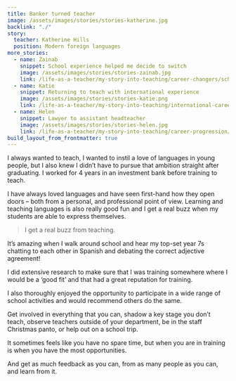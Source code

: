 ```yaml
---
title: Banker turned teacher
image: /assets/images/stories/stories-katherine.jpg
backlink: "./"
story:
  teacher: Katherine Hills
  position: Modern foreign languages
more_stories:
  - name: Zainab
    snippet: School experience helped me decide to switch
    image: /assets/images/stories/stories-zainab.jpg
    link: /life-as-a-teacher/my-story-into-teaching/career-changers/school-experience-helped-me-decide-to-switch
  - name: Katie
    snippet: Returning to teach with international experience
    image: /assets/images/stories/stories-katie.png
    link: /life-as-a-teacher/my-story-into-teaching/international-career-changers/returning-to-teaching-with-international-experience
  - name: Helen
    snippet: Lawyer to assistant headteacher
    image: /assets/images/stories/stories-helen.jpg
    link: /life-as-a-teacher/my-story-into-teaching/career-progression/lawyer-to-assistant-teacher
build_layout_from_frontmatter: true
---
```


I always wanted to teach, I wanted to instil a love of languages in young people, but I also knew I didn’t have to pursue that ambition straight after graduating. I worked for 4 years in an investment bank before training to teach.

I have always loved languages and have seen first-hand how they open doors – both from a personal, and professional point of view. Learning and teaching languages is also really good fun and I get a real buzz when my students are able to express themselves.

> I get a real buzz from teaching.

It’s amazing when I walk around school and hear my top-set year 7s chatting to each other in Spanish and debating the correct adjective agreement!

I did extensive research to make sure that I was training somewhere where I would be a ‘good fit’ and that had a great reputation for training.

I also thoroughly enjoyed the opportunity to participate in a wide range of school activities and would recommend others do the same.

Get involved in everything that you can, shadow a key stage you don’t teach, observe teachers outside of your department, be in the staff Christmas panto, or help out on a school trip.

It sometimes feels like you have no spare time, but when you are in training is when you have the most opportunities.

And get as much feedback as you can, from as many people as you can, and learn from it.
